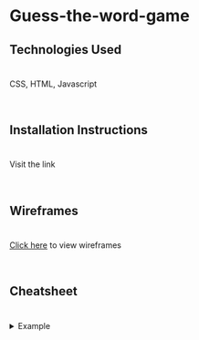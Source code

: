 # Guess-the-word-game

## Technologies Used
#

CSS, HTML, Javascript

<br>

## Installation Instructions 
#

Visit the link 

<br>

## Wireframes 
#

[Click here](https://media.git.generalassemb.ly/user/51620/files/f5dfe6d2-0fe9-44a3-9bca-0a7bc1b0be75) to view wireframes

<br>

## Cheatsheet
#

<details>
  <summary>Example</summary>

  ```
  deer, javascript, coding, mammals, case, county,  birthday, credit, strange, project,
sentence, else, winter, vital, butterfly, horror, mandela, skies, clear, movie, 
alternate.
  ```
</details>

<br>